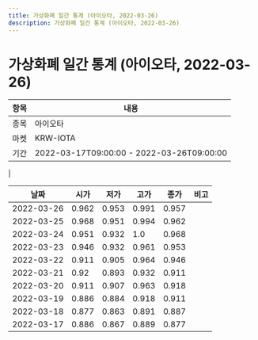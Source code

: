 ```yaml
---
title: 가상화폐 일간 통계 (아이오타, 2022-03-26)
description: 가상화폐 일간 통계 (아이오타, 2022-03-26)
---
```


가상화폐 일간 통계 (아이오타, 2022-03-26)
===

|항목|내용|
|--|--|
|종목|아이오타|
|마켓|KRW-IOTA|\i|종류|일 단위 캔들|
|기간|2022-03-17T09:00:00 - 2022-03-26T09:00:00
|

|날짜|시가|저가|고가|종가|비고|
|--|--|--|--|--|--|
|2022-03-26|0.962|0.953|0.991|0.957|    |
|2022-03-25|0.968|0.951|0.994|0.962|    |
|2022-03-24|0.951|0.932|1.0|0.968|    |
|2022-03-23|0.946|0.932|0.961|0.953|    |
|2022-03-22|0.911|0.905|0.964|0.946|    |
|2022-03-21|0.92|0.893|0.932|0.911|    |
|2022-03-20|0.911|0.907|0.963|0.918|    |
|2022-03-19|0.886|0.884|0.918|0.911|    |
|2022-03-18|0.877|0.863|0.891|0.887|    |
|2022-03-17|0.886|0.867|0.889|0.877|    |
